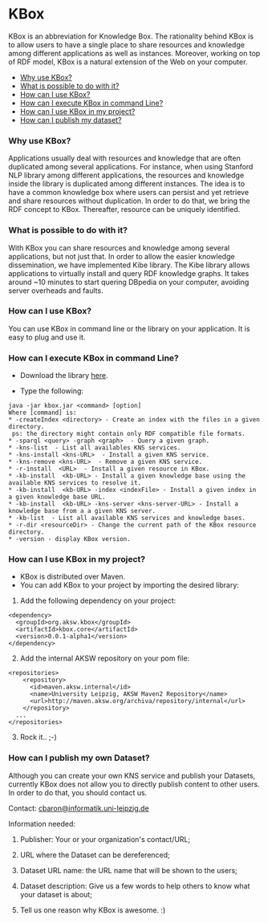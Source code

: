 # KBox


KBox is an abbreviation for Knowledge Box. 
The rationality behind KBox is to allow users to have a single place to share resources and knowledge among different applications as well as instances. 
Moreover, working on top of RDF model, KBox is a natural extension of the Web on your computer.

- [Why use KBox?](https://github.com/AKSW/KBox#why-use-kbox)
- [What is possible to do with it?](https://github.com/AKSW/KBox#what-is-possible-to-do-with-it)
- [How can I use KBox?](https://github.com/AKSW/KBox#how-can-i-use-kbox)
- [How can I execute KBox in command Line?](https://github.com/AKSW/KBox#how-can-i-execute-kbox-in-command-line)
- [How can I use KBox in my project?](https://github.com/AKSW/KBox#how-can-i-use-kbox-in-my-project)
- [How can I publish my dataset?](https://github.com/AKSW/KBox#how-can-i-publish-my-own-dataset)

### Why use KBox?
Applications usually deal with resources and knowledge that are often duplicated among several applications.
For instance, when using Stanford NLP library among different applications, the resources and knowledge inside the library is duplicated among different instances.
The idea is to have a common knowledge box where users can persist and yet retrieve and share resources without duplication.
In order to do that, we bring the RDF concept to KBox.
Thereafter, resource can be uniquely identified.

### What is possible to do with it?
With KBox you can share resources and knowledge among several applications, but not just that.
In order to allow the easier knowledge dissemination, we have implemented Kibe library.
The Kibe library allows applications to virtually install and query RDF knowledge graphs.
It takes around ~10 minutes to start quering DBpedia on your computer, avoiding server overheads and faults.

### How can I use KBox?
You can use KBox in command line or the library on your application.
It is easy to plug and use it.

### How can I execute KBox in command Line?

* Download the library [here](https://github.com/AKSW/KBox/releases).

* Type the following:
```
java -jar kbox.jar <command> [option]
Where [command] is:
* -createIndex <directory> - Create an index with the files in a given directory.
 ps: the directory might contain only RDF compatible file formats.
* -sparql <query> -graph <graph>  - Query a given graph.
* -kns-list  - List all availables KNS services.
* -kns-install <kns-URL>  - Install a given KNS service.
* -kns-remove <kns-URL>  - Remove a given KNS service.
* -r-install  <URL>  - Install a given resource in KBox.
* -kb-install  <kb-URL> - Install a given knowledge base using the available KNS services to resolve it.
* -kb-install  <kb-URL> -index <indexFile> - Install a given index in a given knowledge base URL.
* -kb-install  <kb-URL> -kns-server <kns-server-URL> - Install a knowledge base from a a given KNS server.
* -kb-list  - List all available KNS services and knowledge bases.
* -r-dir <resourceDir> - Change the current path of the KBox resource directory.
* -version - display KBox version.
```

### How can I use KBox in my project?

* KBox is distributed over Maven.
* You can add KBox to your project by importing the desired library:

1) Add the following dependency on your project:
```
<dependency>
  <groupId>org.aksw.kbox</groupId>
  <artifactId>kbox.core</artifactId>
  <version>0.0.1-alpha1</version>
</dependency>
```
2) Add the internal AKSW repository on your pom file:
```
<repositories>
    <repository>
      <id>maven.aksw.internal</id>
      <name>University Leipzig, AKSW Maven2 Repository</name>
      <url>http://maven.aksw.org/archiva/repository/internal</url>
    </repository>
  ...
</repositories>
```
3) Rock it.. ;-)

### How can I publish my own Dataset?

Although you can create your own KNS service and publish your Datasets, currently KBox does not allow you to directly publish content to other users.
In order to do that, you should contact us.

Contact: 
cbaron@informatik.uni-leipzig.de

Information needed:

1) Publisher: Your or your organization's contact/URL;

2) URL where the Dataset can be dereferenced;

3) Dataset URL name: the URL name that will be shown to the users;

4) Dataset description: Give us a few words to help others to know what your dataset is about;

5) Tell us one reason why KBox is awesome. :)
